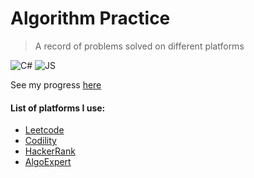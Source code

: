 # Algorithm Practice

>A record of problems solved on different platforms

![C#](https://img.shields.io/badge/c%23%20-%23239120.svg?&style=for-the-badge&logo=c-sharp&logoColor=white) ![JS](https://img.shields.io/badge/javascript%20-%23323330.svg?&style=for-the-badge&logo=javascript&logoColor=%23F7DF1E)

See my progress [here](https://docs.google.com/spreadsheets/d/1c2MV0Iarj6WgX_yZmENW7UgfG4Pv_VZR5xWGBU98dyc/edit?usp=sharing)

#### List of platforms I use:
* [Leetcode](https://leetcode.com/)
* [Codility](https://www.codility.com/)
* [HackerRank](https://www.hackerrank.com/)
* [AlgoExpert](https://algoexpert.io)

